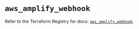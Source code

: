 # `aws_amplify_webhook`

Refer to the Terraform Registry for docs: [`aws_amplify_webhook`](https://registry.terraform.io/providers/hashicorp/aws/5.46.0/docs/resources/amplify_webhook).
